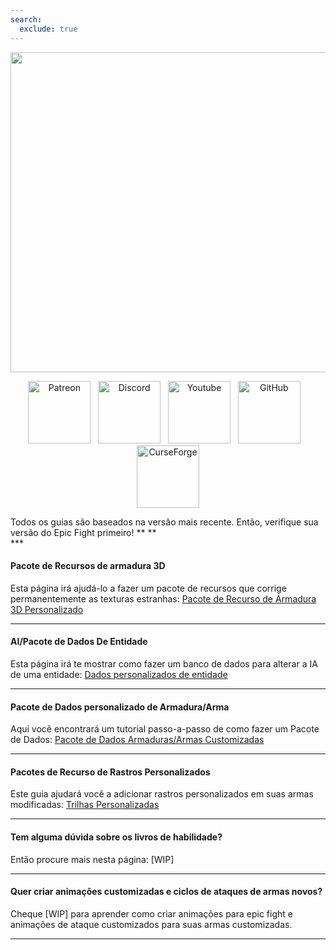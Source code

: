 ```yaml
---
search:
  exclude: true
---
```

<p align="center">  <img src="https://github.com/Yesssssman/epicfightmod/assets/77132244/bec07057-7c32-464d-a679-688c92e7c794" alt="Image" width="2048" height="512">  </p>
<p style="text-align: center;"><a title="Patreon" href="https://www.patreon.com/bePatron?u=53051224" target="_blank" rel="noopener noreferrer"><img src="https://github.com/Yesssssman/epicfightmod/assets/77132244/7c517b51-581a-48dc-9130-aaad326dbcb4" alt="Patreon" width="100" height="100" /></a>&nbsp; &nbsp;<a title="Discord" href="https://discord.com/invite/NbAJwj8RHg" target="_blank" rel="noopener noreferrer"><img src="https://github.com/Yesssssman/epicfightmod/assets/77132244/f3358cb9-f3cd-46e7-9ed0-a90bc2b1b188" alt="Discord" width="100" height="100" /></a>&nbsp; &nbsp;<a title="YouTube" href="https://www.youtube.com/@yesman4100" target="_blank" rel="noopener noreferrer"><img src="https://github.com/Yesssssman/epicfightmod/assets/77132244/3f2de855-e926-4eb9-a20c-4c6f44828250" alt="Youtube" width="100" height="100" /></a>&nbsp; &nbsp;<a title="GitHub" href="https://github.com/Yesssssman/epicfightmod/" target="_blank" rel="noopener noreferrer"><img src="https://github.com/Yesssssman/epicfightmod/assets/77132244/23220c47-c1e5-4e2b-82aa-876a86d7ed1a" alt="GitHub" width="100" height="100" /></a>&nbsp; &nbsp;<a title="CurseForge" href="https://www.curseforge.com/minecraft/mc-mods/epic-fight-mod" target="_blank" rel="noopener noreferrer"><img src="https://github.com/Yesssssman/epicfightmod/assets/77132244/3fcda922-a1d2-475a-ba30-d8f5cd88ff3e" alt="CurseForge" width="100" height="100" /></a></p>
Todos os guias são baseados na versão mais recente. Então, verifique sua versão do Epic Fight primeiro!</strong> ** ** <br>
***

#### Pacote de Recursos de armadura 3D

Esta página irá ajudá-lo a fazer um pacote de recursos que corrige permanentemente as texturas estranhas: [Pacote de Recurso de Armadura 3D Personalizado](Armor/3Darmor_page1)

***

#### AI/Pacote de Dados De Entidade

Esta página irá te mostrar como fazer um banco de dados para alterar a IA de uma entidade: [Dados personalizados de entidade](Guides/page1)
***

#### Pacote de Dados personalizado de Armadura/Arma

Aqui você encontrará um tutorial passo-a-passo de como fazer um Pacote de Dados: [Pacote de Dados Armaduras/Armas Customizadas](Guides/page2)

***
#### Pacotes de Recurso de Rastros Personalizados

Este guia ajudará você a adicionar rastros personalizados em suas armas modificadas: [Trilhas Personalizadas](Guides/page4)
***
#### Tem alguma dúvida sobre os livros de habilidade?

Então procure mais nesta página: [WIP]

***

#### Quer criar animações customizadas e ciclos de ataques de armas novos?

Cheque [WIP] para aprender como criar animações para epic fight e animações de ataque customizados para suas armas customizadas.

***